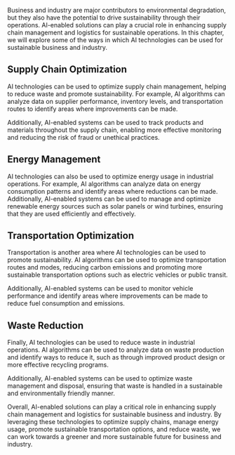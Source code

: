 
Business and industry are major contributors to environmental degradation, but they also have the potential to drive sustainability through their operations. AI-enabled solutions can play a crucial role in enhancing supply chain management and logistics for sustainable operations. In this chapter, we will explore some of the ways in which AI technologies can be used for sustainable business and industry.

Supply Chain Optimization
-------------------------

AI technologies can be used to optimize supply chain management, helping to reduce waste and promote sustainability. For example, AI algorithms can analyze data on supplier performance, inventory levels, and transportation routes to identify areas where improvements can be made.

Additionally, AI-enabled systems can be used to track products and materials throughout the supply chain, enabling more effective monitoring and reducing the risk of fraud or unethical practices.

Energy Management
-----------------

AI technologies can also be used to optimize energy usage in industrial operations. For example, AI algorithms can analyze data on energy consumption patterns and identify areas where reductions can be made. Additionally, AI-enabled systems can be used to manage and optimize renewable energy sources such as solar panels or wind turbines, ensuring that they are used efficiently and effectively.

Transportation Optimization
---------------------------

Transportation is another area where AI technologies can be used to promote sustainability. AI algorithms can be used to optimize transportation routes and modes, reducing carbon emissions and promoting more sustainable transportation options such as electric vehicles or public transit.

Additionally, AI-enabled systems can be used to monitor vehicle performance and identify areas where improvements can be made to reduce fuel consumption and emissions.

Waste Reduction
---------------

Finally, AI technologies can be used to reduce waste in industrial operations. AI algorithms can be used to analyze data on waste production and identify ways to reduce it, such as through improved product design or more effective recycling programs.

Additionally, AI-enabled systems can be used to optimize waste management and disposal, ensuring that waste is handled in a sustainable and environmentally friendly manner.

Overall, AI-enabled solutions can play a critical role in enhancing supply chain management and logistics for sustainable business and industry. By leveraging these technologies to optimize supply chains, manage energy usage, promote sustainable transportation options, and reduce waste, we can work towards a greener and more sustainable future for business and industry.
